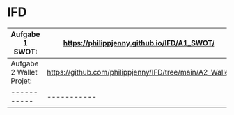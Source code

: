 # IFD

| Aufgabe 1 SWOT: | https://philippjenny.github.io/IFD/A1_SWOT/ |
| ----------- | ----------- | 
| Aufgabe 2 Wallet Projet: | https://github.com/philippjenny/IFD/tree/main/A2_Wallet |
| ----------- | ----------- | 